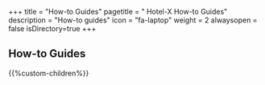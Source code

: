 +++
title = "How-to Guides"
pagetitle = " Hotel-X How-to Guides"
description = "How-to guides"
icon = "fa-laptop"
weight = 2
alwaysopen = false
isDirectory=true
+++

## How-to Guides

{{%custom-children%}}